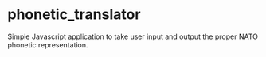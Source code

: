 # phonetic_translator
Simple Javascript application to take user input and output the proper NATO phonetic representation.
